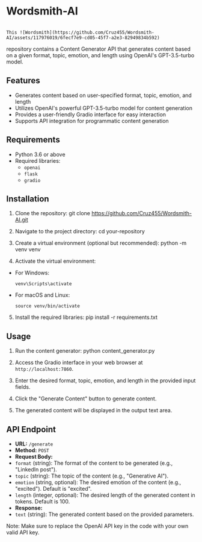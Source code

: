 # Wordsmith-AI              
                                                                                        This ![Wordsmith](https://github.com/Cruz455/Wordsmith-AI/assets/117976019/6fecf7e9-cd05-45f7-a2e3-82949834b592)
repository contains a Content Generator API that generates content based on a given format, topic, emotion, and length using OpenAI's GPT-3.5-turbo model.

## Features

- Generates content based on user-specified format, topic, emotion, and length
- Utilizes OpenAI's powerful GPT-3.5-turbo model for content generation
- Provides a user-friendly Gradio interface for easy interaction
- Supports API integration for programmatic content generation

## Requirements

- Python 3.6 or above
- Required libraries:
  - `openai`
  - `flask`
  - `gradio`

## Installation

1. Clone the repository:
git clone https://github.com/Cruz455/Wordsmith-AI.git

2. Navigate to the project directory:
cd your-repository

3. Create a virtual environment (optional but recommended):
python -m venv venv

4. Activate the virtual environment:
- For Windows:
  ```
  venv\Scripts\activate
  ```
- For macOS and Linux:
  ```
  source venv/bin/activate
  ```

5. Install the required libraries:
pip install -r requirements.txt

## Usage

1. Run the content generator:
python content_generator.py

2. Access the Gradio interface in your web browser at `http://localhost:7860`.

3. Enter the desired format, topic, emotion, and length in the provided input fields.

4. Click the "Generate Content" button to generate content.

5. The generated content will be displayed in the output text area.

## API Endpoint

- **URL:** `/generate`
- **Method:** `POST`
- **Request Body:**
- `format` (string): The format of the content to be generated (e.g., "LinkedIn post").
- `topic` (string): The topic of the content (e.g., "Generative AI").
- `emotion` (string, optional): The desired emotion of the content (e.g., "excited"). Default is "excited".
- `length` (integer, optional): The desired length of the generated content in tokens. Default is 100.
- **Response:**
- `text` (string): The generated content based on the provided parameters.

Note: Make sure to replace the OpenAI API key in the code with your own valid API key.
